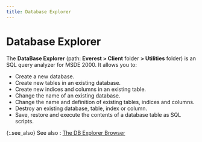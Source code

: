 ```yaml
---
title: Database Explorer
---
```


# Database Explorer


The **DataBase Explorer** (path:  **Everest &gt; Client** folder **&gt; Utilities** folder) is an SQL query  analyzer for MSDE 2000. It allows you to:

- Create a new  database.
- Create new  tables in an existing database.
- Create new  indices and columns in an existing table.
- Change the  name of an existing database.
- Change the  name and definition of existing tables, indices and columns.
- Destroy an  existing database, table, index or column.
- Save, restore  and execute the contents of a database table as SQL scripts.



{:.see_also}
See also
: [The DB Explorer  Browser]({{site.advutl_baseurl}}/database-explorer/the_db_explorer_browser.html)
